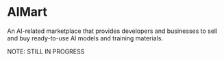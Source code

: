 # AIMart
An AI-related marketplace that provides developers and businesses to sell and buy ready-to-use AI models and training materials. 

NOTE: STILL IN PROGRESS

